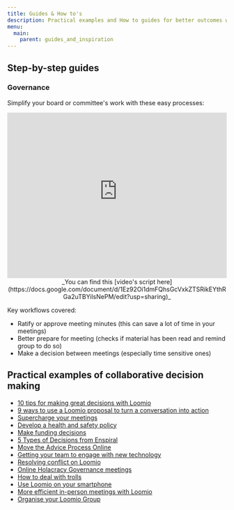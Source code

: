 ```yaml
---
title: Guides & How to's
description: Practical examples and How to guides for better outcomes with less time and effort.
menu:
  main:
    parent: guides_and_inspiration
---
```


## Step-by-step guides
### Governance
Simplify your board or committee's work with these easy processes:
<iframe width="100%" height="380px" src="https://www.youtube-nocookie.com/embed/FITqrhLuh8I" frameborder="0" allowfullscreen></iframe>
<center>_You can find this [video's script here](https://docs.google.com/document/d/1Ez92Oi1dmFQhsGcVxkZTSRikEYthRGa2uTBYilsNePM/edit?usp=sharing)_</center>

Key workflows covered:

- Ratify or approve meeting minutes (this can save a lot of time in your meetings)
- Better prepare for meeting (checks if material has been read and remind group to do so)
- Make a decision between meetings (especially time sensitive ones)

## Practical examples of collaborative decision making

* [10 tips for making great decisions with Loomio](https://blog.loomio.org/2015/09/10/10-tips-for-making-great-decisions-with-loomio/)
* [9 ways to use a Loomio proposal to turn a conversation into action](https://blog.loomio.org/2015/09/18/9-ways-to-use-a-loomio-proposal-to-turn-a-conversation-into-action/)
* [Supercharge your meetings](https://loomio.files.wordpress.com/2016/11/loomio-how-to-e28093c2a0supercharge-your-meetings.pdf)
* [Develop a health and safety policy](https://loomio.files.wordpress.com/2016/11/loomio-how-to-e28093c2a0meet-health-safety-requirements.pdf)
* [Make funding decisions](https://loomio.files.wordpress.com/2016/11/case-study-poster-e28093-funding-decisions-at-the-ministry-of-social-development.pdf)
* [5 Types of Decisions from Enspiral](https://medium.com/enspiral-tales/five-types-of-decisions-ffa3c221665#.2sntdm1r6)
* [Move the Advice Process Online](http://blog.loomio.org/2016/11/09/advice-process/)
* [Getting your team to engage with new technology](http://blog.loomio.org/2015/02/20/how-to-engage-your-team-with-new-technology/)
* [Resolving conflict on Loomio](http://joshuavial.com/loomio-conflict/)
* [Online Holacracy Governance meetings](http://blog.loomio.org/2016/07/12/taking-holacracy-governance-to-the-next-level/)
* [How to deal with trolls](https://blog.loomio.org/2016/10/25/dont-feed-the-trolls-how-to-encourage-good-behaviour-online/)
* [Use Loomio on your smartphone](http://blog.loomio.org/2016/04/22/smartphone/)
* [More efficient in-person meetings with Loomio](http://blog.loomio.org/2015/07/16/more-efficient-in-person-meetings-with-loomio/)
* [Organise your Loomio Group](http://blog.loomio.org/2016/04/23/organise/)
